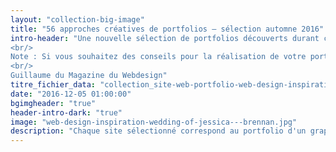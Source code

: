 ```yaml
---
layout: "collection-big-image"
title: "56 approches créatives de portfolios – sélection automne 2016"
intro-header: "Une nouvelle sélection de portfolios découverts durant ces dernières semaines. Vous y trouverez des expériences étonnantes et des mises en page élégantes. Chaque site sélectionné correspond au portfolio d'un graphiste, d'un UI designer ou d'un développeur. Quelques agences y figurent également. Bref, que du beau monde. Cette sélection est subjective mais elle reflète ma volonté de vous partager le travail de talentueux passionnés, like you <3.
<br/>
Note : Si vous souhaitez des conseils pour la réalisation de votre portfolio, je vous invite à lire [6 étapes pour foirer le design de son portfolio](http://www.magazineduwebdesign.com/conseils/guides/6-etapes-pour-foirer-le-design-de-son-portfolio/)
<br/>
Guillaume du Magazine du Webdesign"
titre_fichier_data: "collection_site-web-portfolio-web-design-inspiration-novembre-2016"
date: "2016-12-05 01:00:00"
bgimgheader: "true"
header-intro-dark: "true"
image: "web-design-inspiration-wedding-of-jessica---brennan.jpg"
description: "Chaque site sélectionné correspond au portfolio d'un graphiste, d'un UI designer ou d'un développeur. Quelques agences y figurent également."
---
```

